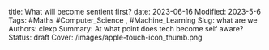 title: What will become sentient first?
date: 2023-06-16
Modified: 2023-5-6
Tags: #Maths #Computer_Science , #Machine_Learning 
Slug: what are we
Authors: clexp
Summary: At what point does tech become self aware?
Status: draft
Cover: /images/apple-touch-icon_thumb.png




